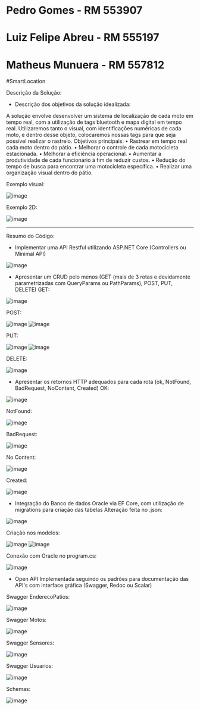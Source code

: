 # Pedro Gomes - RM 553907
# Luiz Felipe Abreu - RM 555197
# Matheus Munuera - RM 557812


#SmartLocation

Descrição da Solução:

-	Descrição dos objetivos da solução idealizada:

 A solução envolve desenvolver um sistema de localização de cada moto em tempo real, com a utilização de tags bluetooth e mapa digital em tempo real.
Utilizaremos tanto o visual, com identificações numéricas de cada moto, e dentro desse objeto, colocaremos nossas tags para que seja possível realizar o rastreio.
Objetivos principais:
 •	Rastrear em tempo real cada moto dentro do pátio.
 •	Melhorar o controle de cada motocicleta estacionada.
 •	Melhorar a eficiência operacional.
 •	Aumentar a produtividade de cada funcionário à fim de reduzir custos.
 •	Redução do tempo de busca para encontrar uma motocicleta específica.
 •	Realizar uma organização visual dentro do pátio.

Exemplo visual:

![image](https://github.com/user-attachments/assets/9905d341-9297-4220-859d-600a1b3a1a62)

Exemplo 2D:

![image](https://github.com/user-attachments/assets/d49ee753-e343-452f-8b1a-5aafaf1479a8)


________________________________________________________________________________________
Resumo do Código: <br>


- Implementar uma API Restful utilizando ASP.NET Core (Controllers ou Minimal API) 
 
 ![image](https://github.com/user-attachments/assets/a804a960-2deb-4f6e-a967-06bde5482cd0)

- Apresentar um CRUD pelo menos (GET (mais de 3 rotas e devidamente parametrizadas com QueryParams ou 
PathParams), POST, PUT, DELETE)
GET:

![image](https://github.com/user-attachments/assets/a7fba6b1-cb07-4e1d-9f1f-f84bbe45351e)

POST:

![image](https://github.com/user-attachments/assets/3e3404a5-2c4b-438b-954b-a11c12afc305)
![image](https://github.com/user-attachments/assets/f70b1646-45f8-46c2-8209-7ec54e1f1c0b)

PUT:

![image](https://github.com/user-attachments/assets/5b500666-f914-4b35-a748-5ee382d8aac2)
![image](https://github.com/user-attachments/assets/5a046c76-552d-4848-b812-3b6b80ee5226)

DELETE:

![image](https://github.com/user-attachments/assets/277c8e36-468f-47f9-9962-0178431689ba)



- Apresentar os retornos HTTP adequados para cada rota (ok, NotFound, BadRequest, NoContent, Created)
OK:

![image](https://github.com/user-attachments/assets/b57562c1-920d-4030-a370-4f83a001736d)

NotFound:

![image](https://github.com/user-attachments/assets/0788ba9b-faf3-4147-ab60-7af4f3457ce2)

BadRequest:

![image](https://github.com/user-attachments/assets/2dc66fcb-2051-4d36-ab08-ba42d73aecee)

No Content:

![image](https://github.com/user-attachments/assets/4317a720-f126-46cc-b5fe-48171a0e0530)

Created:

![image](https://github.com/user-attachments/assets/84414181-0a66-4362-889e-f7d0c9fae5e6)


 
- Integração do Banco de dados Oracle via EF Core, com utilização de migrations para criação das tabelas
 Alteração feita no .json:
 
![image](https://github.com/user-attachments/assets/c4773195-55ab-4183-85a7-2ffbf7ee4216)

Criação nos modelos:

![image](https://github.com/user-attachments/assets/8b48cad3-3f53-4332-9d42-f217e1c7ae3c)
![image](https://github.com/user-attachments/assets/70c1efb0-7c04-4c4c-9df7-5b3af584e462)

Conexão com Oracle no program.cs:

![image](https://github.com/user-attachments/assets/e980b1e1-63eb-4e66-91f2-1afdbb2d3f6e)



- Open API Implementada seguindo os padrões para documentação das API's com interface gráfica (Swagger, 
Redoc ou Scalar)

Swagger EnderecoPatios:

![image](https://github.com/user-attachments/assets/d1c6ffe0-b52c-4326-9dd6-cd27b997e329)

Swagger Motos:

![image](https://github.com/user-attachments/assets/cec61a4e-983a-48a7-b7d8-eb7b85db6052)

Swagger Sensores:

![image](https://github.com/user-attachments/assets/c8b52c3e-8612-4aad-877c-93045d7daa8b)

Swagger Usuarios:

![image](https://github.com/user-attachments/assets/1edb9520-8c43-4778-a694-f9826492e575)

Schemas:

![image](https://github.com/user-attachments/assets/6bcb34b9-a1a5-47f2-98b7-1cfaca2a691c)





